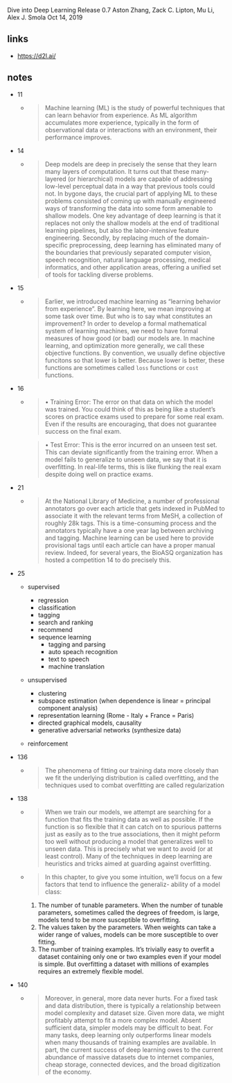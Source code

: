 
Dive into Deep Learning
Release 0.7
Aston Zhang, Zack C. Lipton, Mu Li, Alex J. Smola
Oct 14, 2019

## links

- https://d2l.ai/

## notes

- 11
  - > Machine learning (ML) is the study of
    powerful techniques that can learn behavior from experience. As ML algorithm accumulates more experience,
    typically in the form of observational data or interactions with an environment, their performance improves.

- 14
  - > Deep models are deep in precisely
    the sense that they learn many layers of computation. It turns out that these many-layered (or hierarchical)
    models are capable of addressing low-level perceptual data in a way that previous tools could not. In bygone
    days, the crucial part of applying ML to these problems consisted of coming up with manually engineered
    ways of transforming the data into some form amenable to shallow models. One key advantage of deep
    learning is that it replaces not only the shallow models at the end of traditional learning pipelines, but also
    the labor-intensive feature engineering. Secondly, by replacing much of the domain-specific preprocessing,
    deep learning has eliminated many of the boundaries that previously separated computer vision, speech
    recognition, natural language processing, medical informatics, and other application areas, offering a unified
    set of tools for tackling diverse problems.
    
- 15
  - > Earlier, we introduced machine learning as “learning behavior from experience”. By learning here, we mean
      improving at some task over time. But who is to say what constitutes an improvement?
    > In order to develop a formal mathematical system of learning machines, we need to have formal measures
      of how good (or bad) our models are. In machine learning, and optimization more generally, we call these
      objective functions.
      By convention, we usually define objective funcitons so that lower is better.
      Because lower is better, these functions are sometimes called `loss` functions or `cost` functions.

- 16
  - > • Training Error: The error on that data on which the model was trained. You could think of this as
        being like a student’s scores on practice exams used to prepare for some real exam. Even if the results
        are encouraging, that does not guarantee success on the final exam.

    > • Test Error: This is the error incurred on an unseen test set. This can deviate significantly from the
        training error. When a model fails to generalize to unseen data, we say that it is overfitting. In real-life
        terms, this is like flunking the real exam despite doing well on practice exams.

- 21
  - > At the
      National Library of Medicine, a number of professional annotators go over each article that gets indexed
      in PubMed to associate it with the relevant terms from MeSH, a collection of roughly 28k tags. This is a
      time-consuming process and the annotators typically have a one year lag between archiving and tagging.
      Machine learning can be used here to provide provisional tags until each article can have a proper manual
      review. Indeed, for several years, the BioASQ organization has hosted a competition 14 to do precisely this.

- 25
  - supervised
    - regression
    - classification
    - tagging
    - search and ranking
    - recommend
    - sequence learning
      - tagging and parsing
      - auto speach recognition
      - text to speech
      - machine translation

  - unsupervised
    - clustering
    - subspace estimation (when dependence is linear = principal component analysis)
    - representation learning (Rome - Italy + France = Paris)
    - directed graphical models, causality
    - generative adversarial networks (synthesize data)
  
  - reinforcement
  
- 136
  - > The phenomena of fitting our training data more closely than we fit the underlying distribution is called
      overfitting, and the techniques used to combat overfitting are called regularization

- 138
  - > When we train our models, we attempt are searching for a function that fits the training data as well as
      possible. If the function is so flexible that it can catch on to spurious patterns just as easily as to the true
      associations, then it might peform too well without producing a model that generalizes well to unseen data.
      This is precisely what we want to avoid (or at least control). Many of the techniques in deep learning are
      heuristics and tricks aimed at guarding against overfitting.

  - > In this chapter, to give you some intuition, we’ll focus on a few factors that tend to influence the generaliz-
      ability of a model class:
      1. The number of tunable parameters. When the number of tunable parameters, sometimes called the
      degrees of freedom, is large, models tend to be more susceptible to overfitting.
      2. The values taken by the parameters. When weights can take a wider range of values, models can be
      more susceptible to over fitting.
      3. The number of training examples. It’s trivially easy to overfit a dataset containing only one or two
      examples even if your model is simple. But overfitting a dataset with millions of examples requires an
      extremely flexible model.

- 140
  - > Moreover, in general,
      more data never hurts. For a fixed task and data distribution, there is typically a relationship between
      model complexity and dataset size. Given more data, we might profitably attempt to fit a more complex
      model. Absent sufficient data, simpler models may be difficult to beat. For many tasks, deep learning only
      outperforms linear models when many thousands of training examples are available. In part, the current
      success of deep learning owes to the current abundance of massive datasets due to internet companies, cheap
      storage, connected devices, and the broad digitization of the economy.

